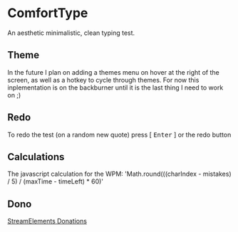 # ComfortType
An aesthetic minimalistic, clean typing test.

## Theme
In the future I plan on adding a themes menu on hover at the right of the screen, as well as a hotkey to cycle through themes.
For now this inplementation is on the backburner until it is the last thing I need to work on ;)

## Redo
To redo the test (on a random new quote) press [ <kbd>Enter</kbd> ] or the redo button

## Calculations
The javascript calculation for the WPM: 'Math.round(((charIndex - mistakes) / 5) / (maxTime - timeLeft) * 60)'

## Dono
<a href="https://www.streamelements.com/tip/snurtlelive" target="_blank">StreamElements Donations</a>
